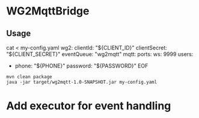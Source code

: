 # WG2MqttBridge

## Usage

cat <<EOF > my-config.yaml
wg2:
  clientId: "${CLIENT_ID}"
  clientSecret: "${CLIENT_SECRET}"
  eventQueue: "wg2mqtt"
mqtt:
  ports:
    ws: 9999
users:
  - phone: "${PHONE}"
    password: "${PASSWORD}"
EOF

```shell
mvn clean package
java -jar target/wg2mqtt-1.0-SNAPSHOT.jar my-config.yaml
```

# Add executor for event handling
